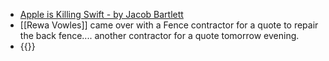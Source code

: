 - [Apple is Killing Swift - by Jacob Bartlett](https://blog.jacobstechtavern.com/p/apple-is-killing-swift)
- [[Rewa Vowles]] came over with a Fence contractor for a quote to repair the back fence....  another contractor for a quote tomorrow evening.
- {{}}